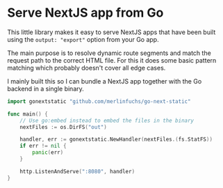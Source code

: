 # Serve NextJS app from Go

This little library makes it easy to serve NextJS apps that have been built using the `output: "export"` option from your Go app.

The main purpose is to resolve dynamic route segments and match the request path to the correct HTML file.
For this it does some basic pattern matching which probably doesn't cover all edge cases.

I mainly built this so I can bundle a NextJS app together with the Go backend in a single binary.

```go
import gonextstatic "github.com/merlinfuchs/go-next-static"

func main() {
    // Use go:embed instead to embed the files in the binary
	nextFiles := os.DirFS("out")

	handler, err := gonextstatic.NewHandler(nextFiles.(fs.StatFS))
	if err != nil {
		panic(err)
	}

	http.ListenAndServe(":8080", handler)
}
```
